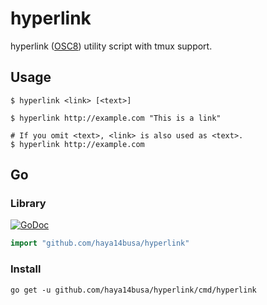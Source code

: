 # hyperlink

hyperlink ([OSC8](https://gist.github.com/egmontkob/eb114294efbcd5adb1944c9f3cb5feda)) utility script with tmux support.

## Usage

```
$ hyperlink <link> [<text>]

$ hyperlink http://example.com "This is a link"

# If you omit <text>, <link> is also used as <text>.
$ hyperlink http://example.com
```

## Go

### Library

[![GoDoc](https://godoc.org/github.com/haya14busa/hyperlink?status.svg)](https://godoc.org/github.com/haya14busa/hyperlink)

```go
import "github.com/haya14busa/hyperlink"
```

### Install

```
go get -u github.com/haya14busa/hyperlink/cmd/hyperlink
```
